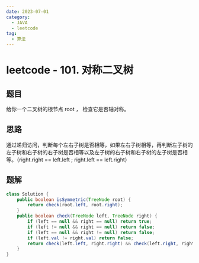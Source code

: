 ```yaml
---
date: 2023-07-01
category:
  - JAVA
  - leetcode
tag:
  - 算法
---
```


# leetcode - 101. 对称二叉树

## 题目

给你一个二叉树的根节点 root ， 检查它是否轴对称。

## 思路

通过递归访问，判断每个左右子树是否相等，如果左右子树相等，再判断左子树的左子树和右子树的右子树是否相等以及左子树的右子树和右子树的左子树是否相等。（right.right == left.left ; right.left == left.right）


## 题解

```java
class Solution {
    public boolean isSymmetric(TreeNode root) {
        return check(root.left, root.right);
    }
    public boolean check(TreeNode left, TreeNode right) {
        if (left == null && right == null) return true;
        if (left != null && right == null) return false;
        if (left == null && right != null) return false;
        if (left.val != right.val) return false;
        return check(left.left, right.right) && check(left.right, right.left);
    }
}
```